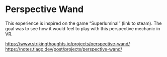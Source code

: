# Perspective Wand
This experience is inspired on the game “Superluminal” (link to steam). The goal was to see how it would feel to play with this perspective mechanic in VR.

https://www.strikingthoughts.io/projects/perspective-wand/
https://notes.tiago.dev/post/projects/perspective-wand/
